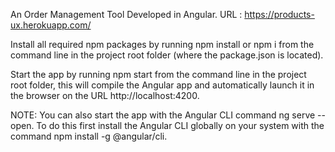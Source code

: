 An Order Management Tool Developed in Angular.
URL : https://products-ux.herokuapp.com/

Install all required npm packages by running npm install or npm i from the command line in the project root folder (where the package.json is located).

Start the app by running npm start from the command line in the project root folder, this will compile the Angular app and automatically launch it in the browser on the URL http://localhost:4200.

NOTE: You can also start the app with the Angular CLI command ng serve --open. To do this first install the Angular CLI globally on your system with the command npm install -g @angular/cli.
